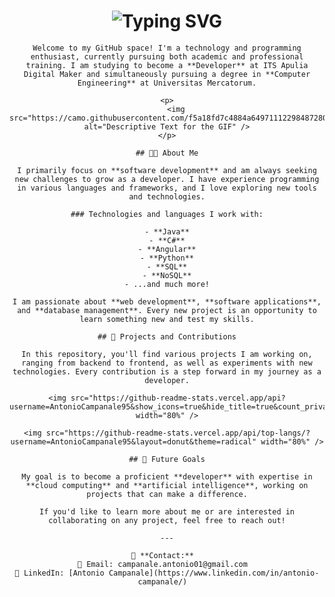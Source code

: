 <div align="center">
    <h1>
        <img src="https://readme-typing-svg.herokuapp.com?font=Fira+Code&pause=1000&color=000000&background=18FF5300&width=435&lines=Hi%2C+I'm+Antonio+Campanale+%F0%9F%91%8B" alt="Typing SVG"/>
    </h1>

    Welcome to my GitHub space! I'm a technology and programming enthusiast, currently pursuing both academic and professional training. I am studying to become a **Developer** at ITS Apulia Digital Maker and simultaneously pursuing a degree in **Computer Engineering** at Universitas Mercatorum.
    
    <p>
        <img src="https://camo.githubusercontent.com/f5a18fd7c4884a6497111229848728058a712f0713d9032a65a90656972d16a7/68747470733a2f2f692e70696e696d672e636f6d2f6f726967696e616c732f62632f36632f31372f62633663313731656565323838613266316531323463373439333033623234652e676966" alt="Descriptive Text for the GIF" />
    </p>

    ## 👨‍💻 About Me

    I primarily focus on **software development** and am always seeking new challenges to grow as a developer. I have experience programming in various languages and frameworks, and I love exploring new tools and technologies.

    ### Technologies and languages I work with:

    - **Java**
    - **C#**
    - **Angular**
    - **Python**
    - **SQL**
    - **NoSQL**
    - ...and much more!

    I am passionate about **web development**, **software applications**, and **database management**. Every new project is an opportunity to learn something new and test my skills.

    ## 🚀 Projects and Contributions

    In this repository, you'll find various projects I am working on, ranging from backend to frontend, as well as experiments with new technologies. Every contribution is a step forward in my journey as a developer.

    <img src="https://github-readme-stats.vercel.app/api?username=AntonioCampanale95&show_icons=true&hide_title=true&count_private=true&theme=tokyonight&langs_count=5" width="80%" />

    <img src="https://github-readme-stats.vercel.app/api/top-langs/?username=AntonioCampanale95&layout=donut&theme=radical" width="80%" />
    
    ## 🎯 Future Goals

    My goal is to become a proficient **developer** with expertise in **cloud computing** and **artificial intelligence**, working on projects that can make a difference.

    If you'd like to learn more about me or are interested in collaborating on any project, feel free to reach out!

    ---

    🔗 **Contact:**  
    📧 Email: campanale.antonio01@gmail.com  
    🔗 LinkedIn: [Antonio Campanale](https://www.linkedin.com/in/antonio-campanale/)  
</div>
